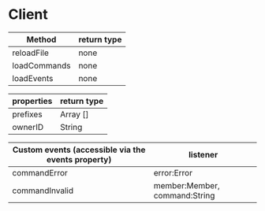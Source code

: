 # Client

Method | return type
-------|------------
reloadFile | none
loadCommands | none
loadEvents | none

properties | return type
-----------|------------
prefixes | Array [] 
ownerID | String

Custom events (accessible via the events property) | listener
---------------------------------------------------|---------
commandError | error:Error
commandInvalid | member:Member, command:String

